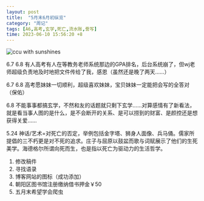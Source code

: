 ```yaml
---
layout: post
title:  "5月末6月初纵览"
category: "周记"
tags: [A6,高考,玄学,死亡,流水账,誊写]
time: 2023-06-10 15:56:20 +8
---
```

<p>
<image src="https://i.hd-r.cn/c0af233ddf2127103d1e44ec085e95bf.jpg", alt="ccu with sunshines", width=>
<p>6.7 6.8 有人高考有人在等教务老师系统那边的GPA排名，后台系统崩了，但wj老师超级负责地及时地把文件传给了我，感恩（虽然还是晚了两天……）
<p>6.7 6.8 高考愿妹妹一切顺利，超级喜欢妹妹，宝贝妹妹一定能把会写的全答对（保佑）
<p>6.8 不能事事都搞玄学，不然和友的话题就只剩下玄学……对算感情有了新看法，就是看当事人图的是什么，是不会断开的关系、是可以捞到的财富、是颜控还是想获得关爱……
<p>5.24 神话/艺术=对死亡的否定，举例包括金字塔、狮身人面像、兵马俑。儒家所提倡的三不朽更是对不死的追求。庄子与屈原以鼓盆而歌与词赋展示了他们的生死美学。海德格尔所谓向死而生，也是指以死亡为驱动力的生活哲学。
<ol><li>修改稿件
<li>寻找语录
<li>博客网站的图标（成功添加）
<li>朝阳区图书馆注册缴纳借书押金￥50
<li>五月末希望学会爬虫</ol>